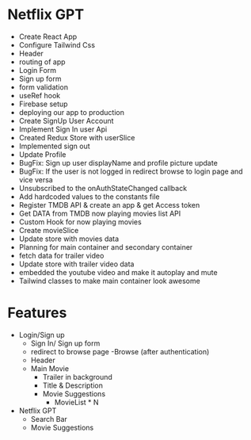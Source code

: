 # Netflix GPT

- Create React App
- Configure Tailwind Css
- Header
- routing of app
- Login Form
- Sign up form
- form validation
- useRef hook
- Firebase setup
- deploying our app to production
- Create SignUp User Account
- Implement Sign In user Api
- Created Redux Store with userSlice
- Implemented sign out
- Update Profile
- BugFix: Sign up user displayName and profile picture update
- BugFix: If the user is not logged in redirect browse to login page and vice versa
- Unsubscribed to the onAuthStateChanged callback
- Add hardcoded values to the constants file
- Register TMDB API & create an app & get Access token
- Get DATA from TMDB now playing movies list API
- Custom Hook for now playing movies
- Create movieSlice
- Update store with movies data
- Planning for main container and secondary container
- fetch data for trailer video
- Update store with trailer video data
- embedded the youtube video and make it autoplay and mute
- Tailwind classes to make main container look awesome


# Features
- Login/Sign up
    - Sign In/ Sign up form
    - redirect to browse page
-Browse (after authentication)
    - Header
    - Main Movie
        - Trailer in background
        - Title & Description
        - Movie Suggestions
            - MovieList * N
- Netflix GPT
    - Search Bar
    - Movie Suggestions